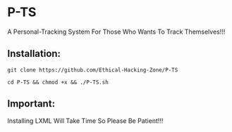# P-TS
A Personal-Tracking System For Those Who Wants To Track Themselves!!!

## Installation:

`git clone https://github.com/Ethical-Hacking-Zone/P-TS`

`cd P-TS && chmod +x && ./P-TS.sh`

## Important:

Installing LXML Will Take Time So Please Be Patient!!!

